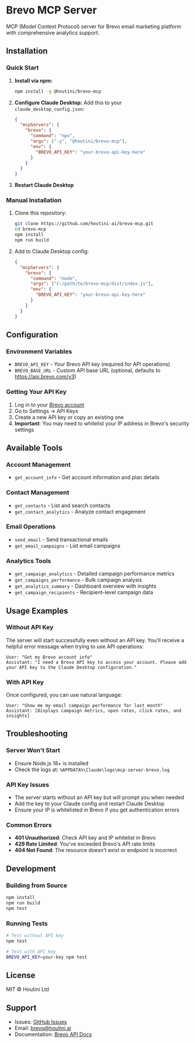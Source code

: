 # Brevo MCP Server

MCP (Model Context Protocol) server for Brevo email marketing platform with comprehensive analytics support.

## Installation

### Quick Start

1. **Install via npm:**
   ```bash
   npm install -g @houtini/brevo-mcp
   ```

2. **Configure Claude Desktop:**
   Add this to your `claude_desktop_config.json`:
   ```json
   {
     "mcpServers": {
       "brevo": {
         "command": "npx",
         "args": ["-y", "@houtini/brevo-mcp"],
         "env": {
           "BREVO_API_KEY": "your-brevo-api-key-here"
         }
       }
     }
   }
   ```

3. **Restart Claude Desktop**

### Manual Installation

1. Clone this repository:
   ```bash
   git clone https://github.com/houtini-ai/brevo-mcp.git
   cd brevo-mcp
   npm install
   npm run build
   ```

2. Add to Claude Desktop config:
   ```json
   {
     "mcpServers": {
       "brevo": {
         "command": "node",
         "args": ["C:/path/to/brevo-mcp/dist/index.js"],
         "env": {
           "BREVO_API_KEY": "your-brevo-api-key-here"
         }
       }
     }
   }
   ```

## Configuration

### Environment Variables

- `BREVO_API_KEY` - Your Brevo API key (required for API operations)
- `BREVO_BASE_URL` - Custom API base URL (optional, defaults to https://api.brevo.com/v3)

### Getting Your API Key

1. Log in to your [Brevo account](https://app.brevo.com)
2. Go to Settings → API Keys
3. Create a new API key or copy an existing one
4. **Important**: You may need to whitelist your IP address in Brevo's security settings

## Available Tools

### Account Management
- `get_account_info` - Get account information and plan details

### Contact Management
- `get_contacts` - List and search contacts
- `get_contact_analytics` - Analyze contact engagement

### Email Operations
- `send_email` - Send transactional emails
- `get_email_campaigns` - List email campaigns

### Analytics Tools
- `get_campaign_analytics` - Detailed campaign performance metrics
- `get_campaigns_performance` - Bulk campaign analysis
- `get_analytics_summary` - Dashboard overview with insights
- `get_campaign_recipients` - Recipient-level campaign data

## Usage Examples

### Without API Key
The server will start successfully even without an API key. You'll receive a helpful error message when trying to use API operations:

```
User: "Get my Brevo account info"
Assistant: "I need a Brevo API key to access your account. Please add your API key to the Claude Desktop configuration."
```

### With API Key
Once configured, you can use natural language:

```
User: "Show me my email campaign performance for last month"
Assistant: [Displays campaign metrics, open rates, click rates, and insights]
```

## Troubleshooting

### Server Won't Start
- Ensure Node.js 18+ is installed
- Check the logs at: `%APPDATA%\Claude\logs\mcp-server-brevo.log`

### API Key Issues
- The server starts without an API key but will prompt you when needed
- Add the key to your Claude config and restart Claude Desktop
- Ensure your IP is whitelisted in Brevo if you get authentication errors

### Common Errors
- **401 Unauthorized**: Check API key and IP whitelist in Brevo
- **429 Rate Limited**: You've exceeded Brevo's API rate limits
- **404 Not Found**: The resource doesn't exist or endpoint is incorrect

## Development

### Building from Source
```bash
npm install
npm run build
npm test
```

### Running Tests
```bash
# Test without API key
npm test

# Test with API key
BREVO_API_KEY=your-key npm test
```

## License

MIT © Houtini Ltd

## Support

- Issues: [GitHub Issues](https://github.com/houtini-ai/brevo-mcp/issues)
- Email: brevo@houtini.ai
- Documentation: [Brevo API Docs](https://developers.brevo.com/reference)
